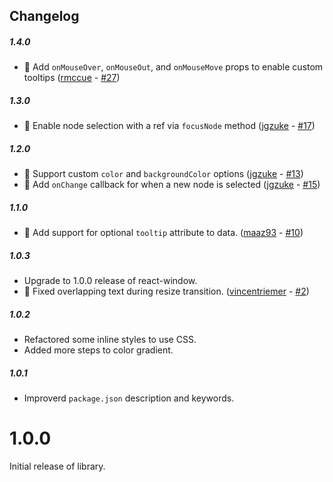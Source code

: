 ## Changelog

##### 1.4.0

- 🎉 Add `onMouseOver`, `onMouseOut`, and `onMouseMove` props to enable custom tooltips ([rmccue](https://github.com/rmccue) - [#27](https://github.com/bvaughn/react-flame-graph/pull/27))

##### 1.3.0

- 🎉 Enable node selection with a ref via `focusNode` method ([jgzuke](https://github.com/jgzuke) - [#17](https://github.com/bvaughn/react-flame-graph/pull/17))

##### 1.2.0

- 🎉 Support custom `color` and `backgroundColor` options ([jgzuke](https://github.com/jgzuke) - [#13](https://github.com/bvaughn/react-flame-graph/pull/13))
- 🎉 Add `onChange` callback for when a new node is selected ([jgzuke](https://github.com/jgzuke) - [#15](https://github.com/bvaughn/react-flame-graph/pull/15))

##### 1.1.0

- 🎉 Add support for optional `tooltip` attribute to data. ([maaz93](https://github.com/maaz93) - [#10](https://github.com/bvaughn/react-flame-graph/pull/10))

##### 1.0.3

- Upgrade to 1.0.0 release of react-window.
- 🐛 Fixed overlapping text during resize transition. ([vincentriemer](https://github.com/vincentriemer) - [#2](https://github.com/bvaughn/react-flame-graph/pull/2))

##### 1.0.2

- Refactored some inline styles to use CSS.
- Added more steps to color gradient.

##### 1.0.1

- Improverd `package.json` description and keywords.

# 1.0.0

Initial release of library.
